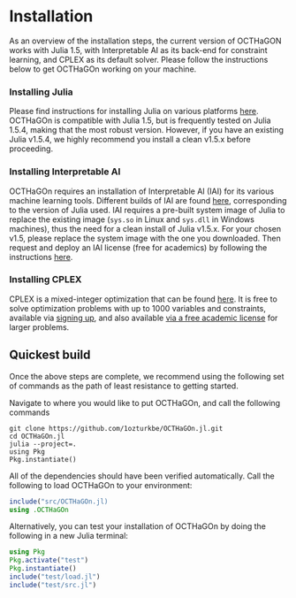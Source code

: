 # Installation

As an overview of the installation steps, the current version of OCTHaGON works with Julia 1.5, with Interpretable AI as its back-end for constraint learning, and CPLEX as its default solver. Please follow the instructions below to get OCTHaGOn working on your machine. 

### Installing Julia

Please find instructions for installing Julia on various platforms [here](https://julialang.org/downloads/). OCTHaGOn is compatible with Julia 1.5, but is frequently tested on Julia 1.5.4, making that the most robust version. However, if you have an existing Julia v1.5.4, we highly recommend you install a clean v1.5.x before proceeding. 

### Installing Interpretable AI

OCTHaGOn requires an installation of Interpretable AI (IAI) for its various machine learning tools. Different builds of IAI are found [here](https://docs.interpretable.ai/stable/download/), corresponding to the version of Julia used. IAI requires a pre-built system image of Julia to replace the existing image (```sys.so``` in Linux and ```sys.dll``` in Windows machines), thus the need for a clean install of Julia v1.5.x. For your chosen v1.5, please replace the system image with the one you downloaded. Then request and deploy an IAI license (free for academics) by following the instructions [here](https://docs.interpretable.ai/stable/installation/). 

### Installing CPLEX

CPLEX is a mixed-integer optimization that can be found [here](https://www.ibm.com/uk-en/products/ilog-cplex-optimization-studio). It is free to solve optimization problems with up to 1000 variables and constraints, available via [signing up](https://www.ibm.com/account/reg/uk-en/signup?formid=urx-20028), and also available [via a free academic license](https://academic.ibm.com/a2mt/email-auth) for larger problems. 

## Quickest build

Once the above steps are complete, we recommend using the following set of commands as the path of least resistance to getting started. 

Navigate to where you would like to put OCTHaGOn, and call the following commands

```
git clone https://github.com/1ozturkbe/OCTHaGOn.jl.git
cd OCTHaGOn.jl
julia --project=.
using Pkg
Pkg.instantiate()
```

All of the dependencies should have been verified automatically. Call the following to load OCTHaGOn to your environment:

```julia
include("src/OCTHaGOn.jl)
using .OCTHaGOn
```

Alternatively, you can test your installation of OCTHaGOn by doing the following in a new Julia terminal:

```julia
using Pkg
Pkg.activate("test")
Pkg.instantiate()
include("test/load.jl")
include("test/src.jl")
```